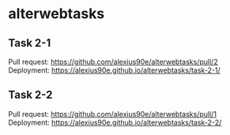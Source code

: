 # alterwebtasks

## Task 2-1

Pull request: https://github.com/alexius90e/alterwebtasks/pull/2
Deployment: https://alexius90e.github.io/alterwebtasks/task-2-1/

## Task 2-2

Pull request: https://github.com/alexius90e/alterwebtasks/pull/1
Deployment: https://alexius90e.github.io/alterwebtasks/task-2-2/
